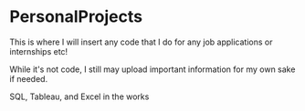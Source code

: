 # PersonalProjects
This is where I will insert any code that I do for any job applications or internships etc!

While it's not code, I still may upload important information for my own sake if needed.

SQL, Tableau, and Excel in the works
